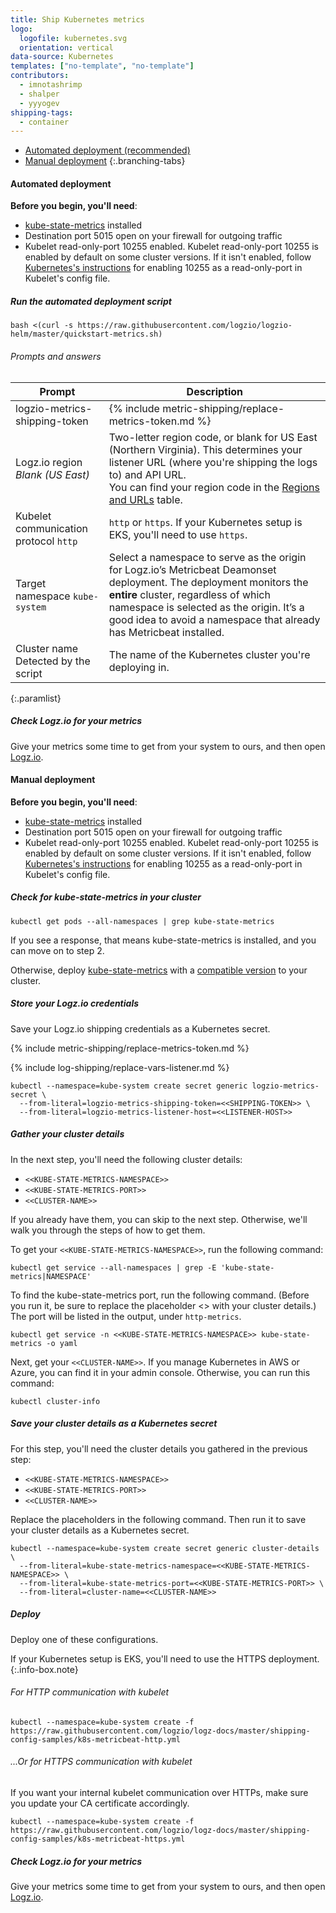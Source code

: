 ```yaml
---
title: Ship Kubernetes metrics
logo:
  logofile: kubernetes.svg
  orientation: vertical
data-source: Kubernetes
templates: ["no-template", "no-template"]
contributors:
  - imnotashrimp
  - shalper
  - yyyogev
shipping-tags:
  - container
---
```


<!-- tabContainer:start -->
<div class="branching-container">

* [Automated deployment <span class="sm ital">(recommended)</span>](#automated-config)
* [Manual deployment](#manual-config)
{:.branching-tabs}

<!-- tab:start -->
<div id="automated-config">

#### Automated deployment


**Before you begin, you'll need**:

* [kube-state-metrics](https://github.com/kubernetes/kube-state-metrics) installed
* Destination port 5015 open on your firewall for outgoing traffic
* Kubelet read-only-port 10255 enabled. Kubelet read-only-port 10255 is enabled by default on some cluster versions. If it isn't enabled, follow [Kubernetes's instructions](https://kubernetes.io/docs/reference/command-line-tools-reference/kubelet/) for enabling 10255 as a read-only-port in Kubelet's config file.



<div class="tasklist">

##### Run the automated deployment script

```shell
bash <(curl -s https://raw.githubusercontent.com/logzio/logzio-helm/master/quickstart-metrics.sh)
```

###### Prompts and answers

| Prompt | Description |
|---|---|
| logzio-metrics-shipping-token <span class="required-param"></span> | {% include metric-shipping/replace-metrics-token.md %} |
| Logz.io region <span class="default-param">_Blank (US East)_</span> | Two-letter region code, or blank for US East (Northern Virginia). This determines your listener URL (where you're shipping the logs to) and API URL. <br> You can find your region code in the [Regions and URLs](https://docs.logz.io/user-guide/accounts/account-region.html#regions-and-urls) table. |
| Kubelet communication protocol <span class="default-param">`http`</span> | `http` or `https`. If your Kubernetes setup is EKS, you'll need to use `https`. |
| Target namespace <span class="default-param">`kube-system`</span> | Select a namespace to serve as the origin for Logz.io’s Metricbeat Deamonset deployment. The deployment monitors the **entire** cluster, regardless of which namespace is selected as the origin. It’s a good idea to avoid a namespace that already has Metricbeat installed. |
| Cluster name <span class="default-param">Detected by the script</span> | The name of the Kubernetes cluster you're deploying in. |
{:.paramlist}

##### Check Logz.io for your metrics

Give your metrics some time to get from your system to ours,
and then open [Logz.io](https://app.logz.io/#/dashboard/grafana/).

</div>

</div>
<!-- tab:end -->

<!-- tab:start -->
<div id="manual-config">

#### Manual deployment


**Before you begin, you'll need**:

* [kube-state-metrics](https://github.com/kubernetes/kube-state-metrics) installed
* Destination port 5015 open on your firewall for outgoing traffic
* Kubelet read-only-port 10255 enabled. Kubelet read-only-port 10255 is enabled by default on some cluster versions. If it isn't enabled, follow [Kubernetes's instructions](https://kubernetes.io/docs/reference/command-line-tools-reference/kubelet/) for enabling 10255 as a read-only-port in Kubelet's config file.

<div class="tasklist">

##### Check for kube-state-metrics in your cluster

```shell
kubectl get pods --all-namespaces | grep kube-state-metrics
```

If you see a response,
that means kube-state-metrics is installed,
and you can move on to step 2.

Otherwise, deploy [kube-state-metrics](https://github.com/kubernetes/kube-state-metrics)
with a [compatible version](https://github.com/kubernetes/kube-state-metrics#compatibility-matrix) to your cluster.

##### Store your Logz.io credentials

Save your Logz.io shipping credentials as a Kubernetes secret.

{% include metric-shipping/replace-metrics-token.md %}

{% include log-shipping/replace-vars-listener.md %}

```shell
kubectl --namespace=kube-system create secret generic logzio-metrics-secret \
  --from-literal=logzio-metrics-shipping-token=<<SHIPPING-TOKEN>> \
  --from-literal=logzio-metrics-listener-host=<<LISTENER-HOST>>
```

##### Gather your cluster details

In the next step, you'll need the following cluster details:

* `<<KUBE-STATE-METRICS-NAMESPACE>>`
* `<<KUBE-STATE-METRICS-PORT>>`
* `<<CLUSTER-NAME>>`

If you already have them, you can skip to the next step. Otherwise, we'll walk you through the steps of how to get them.

To get your `<<KUBE-STATE-METRICS-NAMESPACE>>`, run the following command:

```shell
kubectl get service --all-namespaces | grep -E 'kube-state-metrics|NAMESPACE'
```

To find the kube-state-metrics port, run the following command. (Before you run it, be sure to replace the placeholder <<KUBE-STATE-METRICS-NAMESPACE>> with your cluster details.) The port will be listed in the output, under `http-metrics`.

```shell
kubectl get service -n <<KUBE-STATE-METRICS-NAMESPACE>> kube-state-metrics -o yaml
```

Next, get your `<<CLUSTER-NAME>>`. If you manage Kubernetes in AWS or Azure,
you can find it in your admin console. Otherwise, you can run this command:

```shell
kubectl cluster-info
```

##### Save your cluster details as a Kubernetes secret

For this step, you'll need the cluster details you gathered in the previous step:

* `<<KUBE-STATE-METRICS-NAMESPACE>>`
* `<<KUBE-STATE-METRICS-PORT>>`
* `<<CLUSTER-NAME>>`

Replace the placeholders in the following command. Then run it to save your cluster details as a Kubernetes secret.

```shell
kubectl --namespace=kube-system create secret generic cluster-details \
  --from-literal=kube-state-metrics-namespace=<<KUBE-STATE-METRICS-NAMESPACE>> \
  --from-literal=kube-state-metrics-port=<<KUBE-STATE-METRICS-PORT>> \
  --from-literal=cluster-name=<<CLUSTER-NAME>>
```

##### Deploy

Deploy one of these configurations.

If your Kubernetes setup is EKS,
you'll need to use the HTTPS deployment.
{:.info-box.note}

###### For HTTP communication with kubelet

```shell
kubectl --namespace=kube-system create -f https://raw.githubusercontent.com/logzio/logz-docs/master/shipping-config-samples/k8s-metricbeat-http.yml
```

###### ...Or for HTTPS communication with kubelet

If you want your internal kubelet communication over HTTPs,
make sure you update your CA certificate accordingly.

```shell
kubectl --namespace=kube-system create -f https://raw.githubusercontent.com/logzio/logz-docs/master/shipping-config-samples/k8s-metricbeat-https.yml
```

##### Check Logz.io for your metrics

Give your metrics some time to get from your system to ours,
and then open [Logz.io](https://app.logz.io/#/dashboard/grafana/).

</div>

</div>
<!-- tab:end -->

</div>
<!-- tabContainer:end -->
